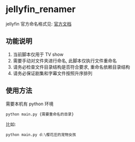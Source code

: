 # jellyfin_renamer
jellyfin 官方命名格式见: [官方文档](https://jellyfin.org/docs/general/server/media/shows.html)

## 功能说明
1. 当前脚本仅用于 TV show
2. 需要手动对文件夹进行命名, 此脚本仅执行文件重命名
3. 请务必检查文件目录结构是否符合要求, 重命名依赖目录结构
4. 请务必保证剧集和字幕文件按照升序排列

## 使用方法
需要本机有 python 环境

```
python main.py {需要重命名的目录}
```

比如:
```
python main.py d:\樱花庄的宠物女孩
```